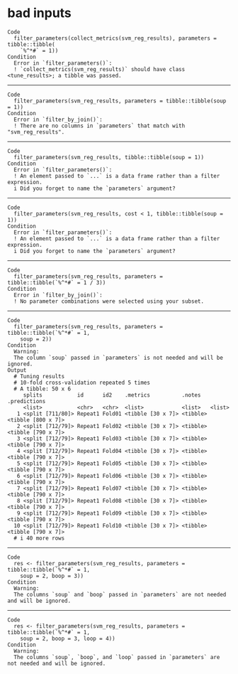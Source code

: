 # bad inputs

    Code
      filter_parameters(collect_metrics(svm_reg_results), parameters = tibble::tibble(
        `%^*#` = 1))
    Condition
      Error in `filter_parameters()`:
      ! `collect_metrics(svm_reg_results)` should have class <tune_results>; a tibble was passed.

---

    Code
      filter_parameters(svm_reg_results, parameters = tibble::tibble(soup = 1))
    Condition
      Error in `filter_by_join()`:
      ! There are no columns in `parameters` that match with "svm_reg_results".

---

    Code
      filter_parameters(svm_reg_results, tibble::tibble(soup = 1))
    Condition
      Error in `filter_parameters()`:
      ! An element passed to `...` is a data frame rather than a filter expression.
      i Did you forget to name the `parameters` argument?

---

    Code
      filter_parameters(svm_reg_results, cost < 1, tibble::tibble(soup = 1))
    Condition
      Error in `filter_parameters()`:
      ! An element passed to `...` is a data frame rather than a filter expression.
      i Did you forget to name the `parameters` argument?

---

    Code
      filter_parameters(svm_reg_results, parameters = tibble::tibble(`%^*#` = 1 / 3))
    Condition
      Error in `filter_by_join()`:
      ! No parameter combinations were selected using your subset.

---

    Code
      filter_parameters(svm_reg_results, parameters = tibble::tibble(`%^*#` = 1,
        soup = 2))
    Condition
      Warning:
      The column `soup` passed in `parameters` is not needed and will be ignored.
    Output
      # Tuning results
      # 10-fold cross-validation repeated 5 times 
      # A tibble: 50 x 6
         splits           id      id2    .metrics          .notes   .predictions      
         <list>           <chr>   <chr>  <list>            <list>   <list>            
       1 <split [711/80]> Repeat1 Fold01 <tibble [30 x 7]> <tibble> <tibble [800 x 7]>
       2 <split [712/79]> Repeat1 Fold02 <tibble [30 x 7]> <tibble> <tibble [790 x 7]>
       3 <split [712/79]> Repeat1 Fold03 <tibble [30 x 7]> <tibble> <tibble [790 x 7]>
       4 <split [712/79]> Repeat1 Fold04 <tibble [30 x 7]> <tibble> <tibble [790 x 7]>
       5 <split [712/79]> Repeat1 Fold05 <tibble [30 x 7]> <tibble> <tibble [790 x 7]>
       6 <split [712/79]> Repeat1 Fold06 <tibble [30 x 7]> <tibble> <tibble [790 x 7]>
       7 <split [712/79]> Repeat1 Fold07 <tibble [30 x 7]> <tibble> <tibble [790 x 7]>
       8 <split [712/79]> Repeat1 Fold08 <tibble [30 x 7]> <tibble> <tibble [790 x 7]>
       9 <split [712/79]> Repeat1 Fold09 <tibble [30 x 7]> <tibble> <tibble [790 x 7]>
      10 <split [712/79]> Repeat1 Fold10 <tibble [30 x 7]> <tibble> <tibble [790 x 7]>
      # i 40 more rows

---

    Code
      res <- filter_parameters(svm_reg_results, parameters = tibble::tibble(`%^*#` = 1,
        soup = 2, boop = 3))
    Condition
      Warning:
      The columns `soup` and `boop` passed in `parameters` are not needed and will be ignored.

---

    Code
      res <- filter_parameters(svm_reg_results, parameters = tibble::tibble(`%^*#` = 1,
        soup = 2, boop = 3, loop = 4))
    Condition
      Warning:
      The columns `soup`, `boop`, and `loop` passed in `parameters` are not needed and will be ignored.

